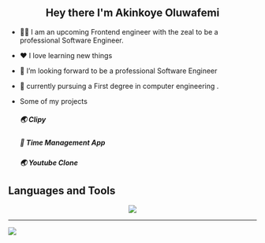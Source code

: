 

<h2 align="center">Hey there I'm Akinkoye Oluwafemi </h2>

- 👨‍💻 I am an upcoming Frontend engineer with the zeal to be a professional Software Engineer.
  
  
- ❤️ I love learning new things
- 👯 I’m looking forward to be a professional Software Engineer
- 🤖 currently pursuing a First degree in computer engineering .

- Some of my projects  
    ##### 🌏 Clipy
    ##### 📱 Time Management App
    ##### 🌏 Youtube Clone
    

## Languages and Tools
<p align="center">
  <a href="https://skillicons.dev">
    <img src="https://skillicons.dev/icons?i=python,css,html,c,c#,js,arduino" />
  </a>
</p>


---
[![](https://visitcount.itsvg.in/api?id=oluwafemi810&icon=0&color=0)](https://visitcount.itsvg.in)

<!-- Proudly created with GPRM ( https://gprm.itsvg.in ) -->
